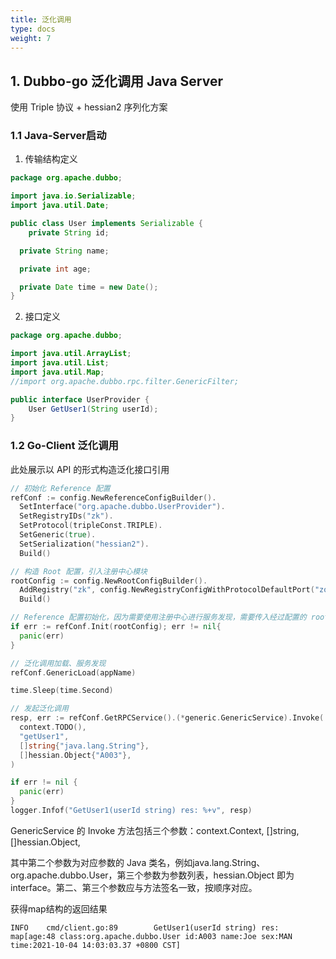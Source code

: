 ```yaml
---
title: 泛化调用
type: docs
weight: 7
---
```


## 1. Dubbo-go 泛化调用 Java Server

使用 Triple 协议 + hessian2 序列化方案

### 1.1 Java-Server启动

1. 传输结构定义

```java
package org.apache.dubbo;

import java.io.Serializable;
import java.util.Date;

public class User implements Serializable {
	private String id;

  private String name;

  private int age;

  private Date time = new Date();
}
```

2. 接口定义

```java
package org.apache.dubbo;

import java.util.ArrayList;
import java.util.List;
import java.util.Map;
//import org.apache.dubbo.rpc.filter.GenericFilter;

public interface UserProvider {
	User GetUser1(String userId);
}
```

### 1.2 Go-Client 泛化调用

此处展示以 API 的形式构造泛化接口引用

```go
// 初始化 Reference 配置
refConf := config.NewReferenceConfigBuilder().
  SetInterface("org.apache.dubbo.UserProvider").
  SetRegistryIDs("zk").
  SetProtocol(tripleConst.TRIPLE).
  SetGeneric(true).
  SetSerialization("hessian2").
  Build()

// 构造 Root 配置，引入注册中心模块
rootConfig := config.NewRootConfigBuilder().
  AddRegistry("zk", config.NewRegistryConfigWithProtocolDefaultPort("zookeeper")).
  Build()

// Reference 配置初始化，因为需要使用注册中心进行服务发现，需要传入经过配置的 rootConfig
if err := refConf.Init(rootConfig); err != nil{
  panic(err)
}

// 泛化调用加载、服务发现
refConf.GenericLoad(appName)

time.Sleep(time.Second)

// 发起泛化调用
resp, err := refConf.GetRPCService().(*generic.GenericService).Invoke(
  context.TODO(),
  "getUser1",
  []string{"java.lang.String"},
  []hessian.Object{"A003"},
)

if err != nil {
  panic(err)
}
logger.Infof("GetUser1(userId string) res: %+v", resp)
```

GenericService 的 Invoke 方法包括三个参数：context.Context, []string, []hessian.Object, 

其中第二个参数为对应参数的 Java 类名，例如java.lang.String、org.apache.dubbo.User，第三个参数为参数列表，hessian.Object 即为 interface。第二、第三个参数应与方法签名一致，按顺序对应。

获得map结构的返回结果

```
INFO    cmd/client.go:89        GetUser1(userId string) res: map[age:48 class:org.apache.dubbo.User id:A003 name:Joe sex:MAN time:2021-10-04 14:03:03.37 +0800 CST]
```




